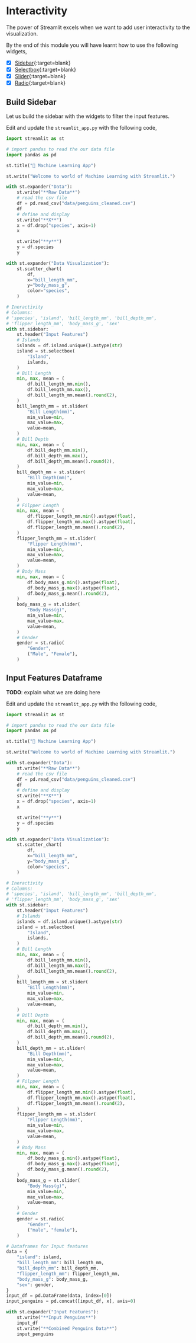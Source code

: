 # Interactivity

The power of Streamlit excels when we want to add user interactivity to the visualization.

By the end of this module you will have learnt how to use the following widgets,

- [x] [Sidebar](https://docs.streamlit.io/develop/api-reference/layout/st.sidebar){:target=blank}
- [x] [Selectbox](https://docs.streamlit.io/develop/api-reference/widgets/st.selectbox){:target=blank}
- [x] [Slider](https://docs.streamlit.io/develop/api-reference/widgets/st.slider){:target=blank}
- [x] [Radio](https://docs.streamlit.io/develop/api-reference/widgets/st.radio){:target=blank}

## Build Sidebar

Let us build the sidebar with the widgets to filter the input features.

Edit and update the `streamlit_app.py` with the following code,

```py linenums="1" hl_lines="39-43 50-54 62-66 74-79 86-91 93-96"
import streamlit as st

# import pandas to read the our data file
import pandas as pd

st.title("🤖 Machine Learning App")

st.write("Welcome to world of Machine Learning with Streamlit.")

with st.expander("Data"):
    st.write("**Raw Data**")
    # read the csv file
    df = pd.read_csv("data/penguins_cleaned.csv")
    df
    # define and display
    st.write("**X**")
    x = df.drop("species", axis=1)
    x

    st.write("**y**")
    y = df.species
    y

with st.expander("Data Visualization"):
    st.scatter_chart(
        df,
        x="bill_length_mm",
        y="body_mass_g",
        color="species",
    )

# Ineractivity
# Columns:
# 'species', 'island', 'bill_length_mm', 'bill_depth_mm',
# 'flipper_length_mm', 'body_mass_g', 'sex'
with st.sidebar:
    st.header("Input Features")
    # Islands
    islands = df.island.unique().astype(str)
    island = st.selectbox(
        "Island",
        islands,
    )
    # Bill Length
    min, max, mean = (
        df.bill_length_mm.min(),
        df.bill_length_mm.max(),
        df.bill_length_mm.mean().round(2),
    )
    bill_length_mm = st.slider(
        "Bill Length(mm)",
        min_value=min,
        max_value=max,
        value=mean,
    )
    # Bill Depth
    min, max, mean = (
        df.bill_depth_mm.min(),
        df.bill_depth_mm.max(),
        df.bill_depth_mm.mean().round(2),
    )
    bill_depth_mm = st.slider(
        "Bill Depth(mm)",
        min_value=min,
        max_value=max,
        value=mean,
    )
    # Filpper Length
    min, max, mean = (
        df.flipper_length_mm.min().astype(float),
        df.flipper_length_mm.max().astype(float),
        df.flipper_length_mm.mean().round(2),
    )
    flipper_length_mm = st.slider(
        "Flipper Length(mm)",
        min_value=min,
        max_value=max,
        value=mean,
    )
    # Body Mass
    min, max, mean = (
        df.body_mass_g.min().astype(float),
        df.body_mass_g.max().astype(float),
        df.body_mass_g.mean().round(2),
    )
    body_mass_g = st.slider(
        "Body Mass(g)",
        min_value=min,
        max_value=max,
        value=mean,
    )
    # Gender
    gender = st.radio(
        "Gender",
        ("Male", "Female"),
    )
```

## Input Features Dataframe

__TODO__: explain what we are doing here 

Edit and update the `streamlit_app.py` with the following code,

```py linenums="1" hl_lines="99-114"
import streamlit as st

# import pandas to read the our data file
import pandas as pd

st.title("🤖 Machine Learning App")

st.write("Welcome to world of Machine Learning with Streamlit.")

with st.expander("Data"):
    st.write("**Raw Data**")
    # read the csv file
    df = pd.read_csv("data/penguins_cleaned.csv")
    df
    # define and display
    st.write("**X**")
    x = df.drop("species", axis=1)
    x

    st.write("**y**")
    y = df.species
    y

with st.expander("Data Visualization"):
    st.scatter_chart(
        df,
        x="bill_length_mm",
        y="body_mass_g",
        color="species",
    )

# Ineractivity
# Columns:
# 'species', 'island', 'bill_length_mm', 'bill_depth_mm',
# 'flipper_length_mm', 'body_mass_g', 'sex'
with st.sidebar:
    st.header("Input Features")
    # Islands
    islands = df.island.unique().astype(str)
    island = st.selectbox(
        "Island",
        islands,
    )
    # Bill Length
    min, max, mean = (
        df.bill_length_mm.min(),
        df.bill_length_mm.max(),
        df.bill_length_mm.mean().round(2),
    )
    bill_length_mm = st.slider(
        "Bill Length(mm)",
        min_value=min,
        max_value=max,
        value=mean,
    )
    # Bill Depth
    min, max, mean = (
        df.bill_depth_mm.min(),
        df.bill_depth_mm.max(),
        df.bill_depth_mm.mean().round(2),
    )
    bill_depth_mm = st.slider(
        "Bill Depth(mm)",
        min_value=min,
        max_value=max,
        value=mean,
    )
    # Filpper Length
    min, max, mean = (
        df.flipper_length_mm.min().astype(float),
        df.flipper_length_mm.max().astype(float),
        df.flipper_length_mm.mean().round(2),
    )
    flipper_length_mm = st.slider(
        "Flipper Length(mm)",
        min_value=min,
        max_value=max,
        value=mean,
    )
    # Body Mass
    min, max, mean = (
        df.body_mass_g.min().astype(float),
        df.body_mass_g.max().astype(float),
        df.body_mass_g.mean().round(2),
    )
    body_mass_g = st.slider(
        "Body Mass(g)",
        min_value=min,
        max_value=max,
        value=mean,
    )
    # Gender
    gender = st.radio(
        "Gender",
        ("male", "female"),
    )

# Dataframes for Input features
data = {
    "island": island,
    "bill_length_mm": bill_length_mm,
    "bill_depth_mm": bill_depth_mm,
    "flipper_length_mm": flipper_length_mm,
    "body_mass_g": body_mass_g,
    "sex": gender,
}
input_df = pd.DataFrame(data, index=[0])
input_penguins = pd.concat([input_df, x], axis=0)

with st.expander("Input Features"):
    st.write("**Input Penguins**")
    input_df
    st.write("**Combined Penguins Data**")
    input_penguins
```

